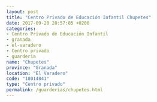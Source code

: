```yaml
---
layout: post
title: "Centro Privado de Educación Infantil Chupetes"
date: 2017-09-20 20:57:05 +0200
categories:
- Centro Privado de Educación Infantil
- granada
- el-varadero
- Centro privado
- guarderia
name: "Chupetes"
province: "Granada"
location: "El Varadero"
code: "18014841"
type: "Centro privado"
permalink: /guarderias/chupetes.html
---
```

